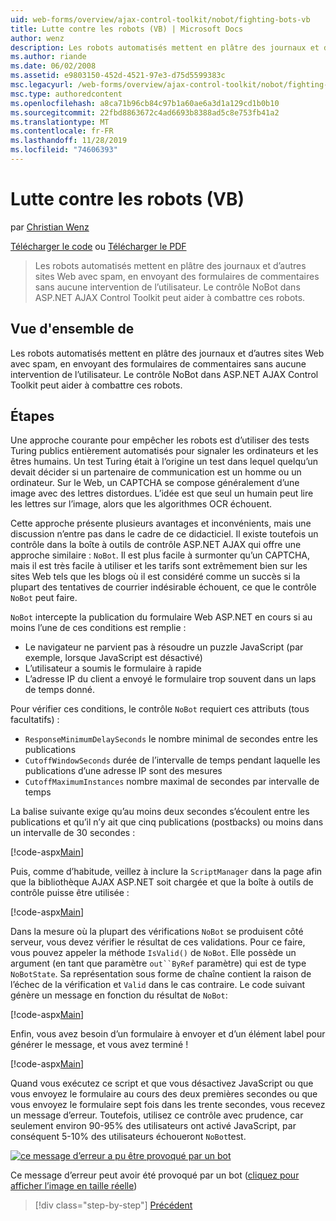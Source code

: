 ```yaml
---
uid: web-forms/overview/ajax-control-toolkit/nobot/fighting-bots-vb
title: Lutte contre les robots (VB) | Microsoft Docs
author: wenz
description: Les robots automatisés mettent en plâtre des journaux et d’autres sites Web avec spam, en envoyant des formulaires de commentaires sans aucune intervention de l’utilisateur. Le contrôle NoBot dans le ASP.NET AJAX con...
ms.author: riande
ms.date: 06/02/2008
ms.assetid: e9803150-452d-4521-97e3-d75d5599383c
msc.legacyurl: /web-forms/overview/ajax-control-toolkit/nobot/fighting-bots-vb
msc.type: authoredcontent
ms.openlocfilehash: a8ca71b96cb84c97b1a60ae6a3d1a129cd1b0b10
ms.sourcegitcommit: 22fbd8863672c4ad6693b8388ad5c8e753fb41a2
ms.translationtype: MT
ms.contentlocale: fr-FR
ms.lasthandoff: 11/28/2019
ms.locfileid: "74606393"
---
```

# <a name="fighting-bots-vb"></a>Lutte contre les robots (VB)

par [Christian Wenz](https://github.com/wenz)

[Télécharger le code](https://download.microsoft.com/download/9/3/f/93f8daea-bebd-4821-833b-95205389c7d0/NoBot0.vb.zip) ou [Télécharger le PDF](https://download.microsoft.com/download/b/6/a/b6ae89ee-df69-4c87-9bfb-ad1eb2b23373/nobot0VB.pdf)

> Les robots automatisés mettent en plâtre des journaux et d’autres sites Web avec spam, en envoyant des formulaires de commentaires sans aucune intervention de l’utilisateur. Le contrôle NoBot dans ASP.NET AJAX Control Toolkit peut aider à combattre ces robots.

## <a name="overview"></a>Vue d'ensemble de

Les robots automatisés mettent en plâtre des journaux et d’autres sites Web avec spam, en envoyant des formulaires de commentaires sans aucune intervention de l’utilisateur. Le contrôle NoBot dans ASP.NET AJAX Control Toolkit peut aider à combattre ces robots.

## <a name="steps"></a>Étapes

Une approche courante pour empêcher les robots est d’utiliser des tests Turing publics entièrement automatisés pour signaler les ordinateurs et les êtres humains. Un test Turing était à l’origine un test dans lequel quelqu’un devait décider si un partenaire de communication est un homme ou un ordinateur. Sur le Web, un CAPTCHA se compose généralement d’une image avec des lettres distordues. L’idée est que seul un humain peut lire les lettres sur l’image, alors que les algorithmes OCR échouent.

Cette approche présente plusieurs avantages et inconvénients, mais une discussion n’entre pas dans le cadre de ce didacticiel. Il existe toutefois un contrôle dans la boîte à outils de contrôle ASP.NET AJAX qui offre une approche similaire : `NoBot`. Il est plus facile à surmonter qu’un CAPTCHA, mais il est très facile à utiliser et les tarifs sont extrêmement bien sur les sites Web tels que les blogs où il est considéré comme un succès si la plupart des tentatives de courrier indésirable échouent, ce que le contrôle `NoBot` peut faire.

`NoBot` intercepte la publication du formulaire Web ASP.NET en cours si au moins l’une de ces conditions est remplie :

- Le navigateur ne parvient pas à résoudre un puzzle JavaScript (par exemple, lorsque JavaScript est désactivé)
- L’utilisateur a soumis le formulaire à rapide
- L’adresse IP du client a envoyé le formulaire trop souvent dans un laps de temps donné.

Pour vérifier ces conditions, le contrôle `NoBot` requiert ces attributs (tous facultatifs) :

- `ResponseMinimumDelaySeconds` le nombre minimal de secondes entre les publications
- `CutoffWindowSeconds` durée de l’intervalle de temps pendant laquelle les publications d’une adresse IP sont des mesures
- `CutoffMaximumInstances` nombre maximal de secondes par intervalle de temps

La balise suivante exige qu’au moins deux secondes s’écoulent entre les publications et qu’il n’y ait que cinq publications (postbacks) ou moins dans un intervalle de 30 secondes :

[!code-aspx[Main](fighting-bots-vb/samples/sample1.aspx)]

Puis, comme d’habitude, veillez à inclure la `ScriptManager` dans la page afin que la bibliothèque AJAX ASP.NET soit chargée et que la boîte à outils de contrôle puisse être utilisée :

[!code-aspx[Main](fighting-bots-vb/samples/sample2.aspx)]

Dans la mesure où la plupart des vérifications `NoBot` se produisent côté serveur, vous devez vérifier le résultat de ces validations. Pour ce faire, vous pouvez appeler la méthode `IsValid()` de `NoBot`. Elle possède un argument (en tant que paramètre `out``ByRef` paramètre) qui est de type `NoBotState`. Sa représentation sous forme de chaîne contient la raison de l’échec de la vérification et `Valid` dans le cas contraire. Le code suivant génère un message en fonction du résultat de `NoBot`:

[!code-aspx[Main](fighting-bots-vb/samples/sample3.aspx)]

Enfin, vous avez besoin d’un formulaire à envoyer et d’un élément label pour générer le message, et vous avez terminé !

[!code-aspx[Main](fighting-bots-vb/samples/sample4.aspx)]

Quand vous exécutez ce script et que vous désactivez JavaScript ou que vous envoyez le formulaire au cours des deux premières secondes ou que vous envoyez le formulaire sept fois dans les trente secondes, vous recevez un message d’erreur. Toutefois, utilisez ce contrôle avec prudence, car seulement environ 90-95% des utilisateurs ont activé JavaScript, par conséquent 5-10% des utilisateurs échoueront `NoBot`test.

[![ce message d’erreur a pu être provoqué par un bot](fighting-bots-vb/_static/image2.png)](fighting-bots-vb/_static/image1.png)

Ce message d’erreur peut avoir été provoqué par un bot ([cliquez pour afficher l’image en taille réelle](fighting-bots-vb/_static/image3.png))

> [!div class="step-by-step"]
> [Précédent](fighting-bots-cs.md)
